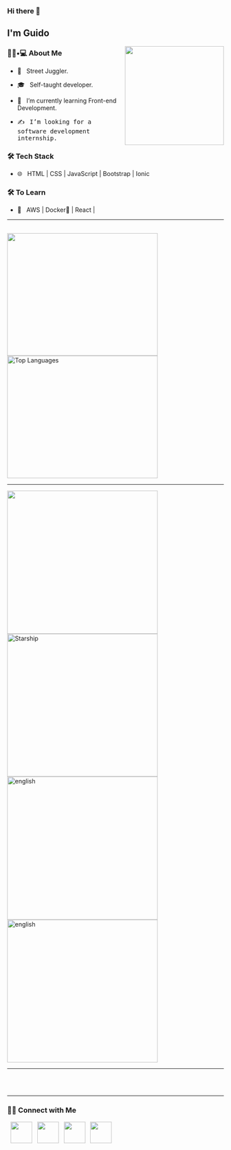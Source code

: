### Hi there 👋<h2> I'm Guido</h2>

<img align='right' src="https://github.com/ninjera/ninjera/blob/main/snorlax.gif" width="230" height="230">

<h3> 👨🏻•💻 About Me </h3>



- 🤔 &nbsp; Street Juggler.

- 🎓 &nbsp; Self-taught developer.

- 🌱 &nbsp; I’m currently learning Front-end Development.

- ✍️ &nbsp; <samp>I’m looking for a software development internship.</samp>



<h3>🛠 Tech Stack</h3>


- 🌐 &nbsp; HTML | CSS | JavaScript | Bootstrap | Ionic

<!--
- 💻 &nbsp; Python | Java | C++ | C | MySQL
- 
- 🛢 &nbsp; MySQL | MongoDB

- 🔧 &nbsp; Git | Markdown | Selenium | Tidyverse

- 🖥 &nbsp; Illustrator| Photoshop | InDesign

-->



<h3>🛠 To Learn</h3>

- 🔧 &nbsp; AWS | Docker🐳 | React |

<hr>

<br>

<div style= display: flex; justify-content:center; align-items: center;>
    <a href=" https://github.com/ninjeraafk/github-readme-stats"> </a>
    <img src="https://github-readme-stats.vercel.app/api?username=ninjeraafk" width="350" height="285">
    <img src="https://github-readme-stats.vercel.app/api/top-langs/?username=ninjeraafk" alt="Top Languages" width="350" height="285">
</div> 


<hr>
<div style= display: flex; justify-content:center; align-items: center;>
<a href=" https://github.com/ninjeraafk" >
    <img src="https://github.com/ninjeraafk/ninjera/blob/main/giphy.gif" width="350" height="332.5">
    <img src="https://github.com/ninjeraafk/ninjera/blob/main/starship.gif" alt="Starship" width="350" height="332.5" >    
    <img src="https://github.com/ninjeraafk/ninjeraafk/blob/main/english%20mf" alt="english"  width="350" height="332.5">
    <img src="https://github.com/ninjeraafk/ninjeraafk/blob/main/god.jpeg" alt="english"  width="350" height="332.5">
    </a>
</div>
<hr>

<br>

<!-- ### coding stats -->
<!--START_SECTION:waka-->

<!--END_SECTION:waka-->
<br>
<hr>

<div style= display: flex; justify-content:center; align-items: center;>
    <h3> 🤝🏻 Connect with Me </h3>
    &nbsp; <a href="https://twitter.com/ninjera1" target="_blank" rel="noopener noreferrer"><img
            src="https://img.icons8.com/plasticine/100/000000/twitter.png" width="50" /></a>
    &nbsp; <a href="https://www.instagram.com/ninjeraafk" target="_blank" rel="noopener noreferrer"><img
            src="https://img.icons8.com/plasticine/100/000000/instagram-new.png" width="50" /></a>
    &nbsp; <a href="https://www.linkedin.com/in/guidoromerorojas" target="_blank" rel="noopener noreferrer"><img
            src="https://img.icons8.com/plasticine/100/000000/linkedin.png" width="50" /></a>
    &nbsp; <a href="mailto:stupidbydefault@gmail.com" target="_blank" rel="noopener noreferrer"><img
            src="https://img.icons8.com/plasticine/100/000000/gmail.png" width="50" /></a>
</div>
